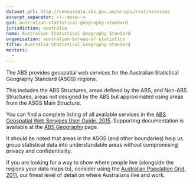 ```yaml
---
dataset_url: http://censusdata.abs.gov.au/arcgis/rest/services
excerpt_separator: <!--more-->
gid: australian-statistical-geography-standard
jurisdiction: australia
name: Australian Statistical Geography Standard
organisation: australian-bureau-of-statistics
title: Australia Statistical Geography Standard
mentors:
  - 
---
```


The ABS provides geospatial web services for the Australian Statistical Geography Standard (ASGS) regions.

<!--more-->

This includes the ABS Structures, areas defined by the ABS, and Non-ABS Structures, areas not designed by the ABS but approximated using areas from the ASGS Main Structure.

You can find a complete listing of all available services in the [ABS Geospatial Web Services User Guide, 2015](http://www.abs.gov.au/ausstats/abs@.nsf/Lookup/1470.0main+features22015). Supporting documentation is available at the [ABS Geography](http://www.abs.gov.au/geography) page.

It should be noted that areas in the ASGS (and other boundaries) help us group statistical data into understandable areas without compromising privacy and confidentiality.

If you are looking for a way to show where people live (alongside the regions your data maps to), consider using the [Australian Population Grid, 2011](http://www.abs.gov.au/ausstats/abs@.nsf/Lookup/1270.0.55.007main+features12011), our finest level of detail on where Australians live and work.

